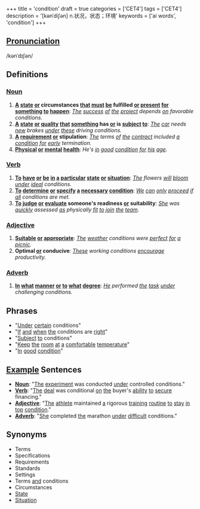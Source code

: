 +++
title = 'condition'
draft = true
categories = ['CET4']
tags = ['CET4']
description = '[kənˈdi∫ən] n.状况，状态；环境'
keywords = ['ai words', 'condition']
+++

## [Pronunciation](/en/post/pronunciation/)
/kənˈdɪʃən/

## Definitions
### [Noun](/en/post/noun/)
1. **[A](/en/post/a/) [state](/en/post/state/) [or](/en/post/or/) circumstances [that](/en/post/that/) [must](/en/post/must/) [be](/en/post/be/) fulfilled [or](/en/post/or/) [present](/en/post/present/) [for](/en/post/for/) [something](/en/post/something/) [to](/en/post/to/) [happen](/en/post/happen/)**: *[The](/en/post/the/) [success](/en/post/success/) [of](/en/post/of/) [the](/en/post/the/) [project](/en/post/project/) depends [on](/en/post/on/) favorable conditions.*
2. **[A](/en/post/a/) [state](/en/post/state/) [or](/en/post/or/) [quality](/en/post/quality/) [that](/en/post/that/) [something](/en/post/something/) has [or](/en/post/or/) is [subject](/en/post/subject/) [to](/en/post/to/)**: *[The](/en/post/the/) [car](/en/post/car/) needs [new](/en/post/new/) brakes [under](/en/post/under/) [these](/en/post/these/) driving conditions.*
3. **[A](/en/post/a/) [requirement](/en/post/requirement/) [or](/en/post/or/) stipulation**: *[The](/en/post/the/) terms [of](/en/post/of/) [the](/en/post/the/) [contract](/en/post/contract/) included [a](/en/post/a/) [condition](/en/post/condition/) [for](/en/post/for/) [early](/en/post/early/) termination.*
4. **[Physical](/en/post/physical/) [or](/en/post/or/) [mental](/en/post/mental/) [health](/en/post/health/)**: *He's [in](/en/post/in/) [good](/en/post/good/) [condition](/en/post/condition/) [for](/en/post/for/) [his](/en/post/his/) [age](/en/post/age/).*

### [Verb](/en/post/verb/)
1. **[To](/en/post/to/) [have](/en/post/have/) [or](/en/post/or/) [be](/en/post/be/) [in](/en/post/in/) [a](/en/post/a/) [particular](/en/post/particular/) [state](/en/post/state/) [or](/en/post/or/) [situation](/en/post/situation/)**: *[The](/en/post/the/) flowers [will](/en/post/will/) [bloom](/en/post/bloom/) [under](/en/post/under/) [ideal](/en/post/ideal/) conditions.*
2. **[To](/en/post/to/) [determine](/en/post/determine/) [or](/en/post/or/) [specify](/en/post/specify/) [a](/en/post/a/) [necessary](/en/post/necessary/) [condition](/en/post/condition/)**: *[We](/en/post/we/) [can](/en/post/can/) [only](/en/post/only/) [proceed](/en/post/proceed/) [if](/en/post/if/) [all](/en/post/all/) conditions are met.*
3. **[To](/en/post/to/) [judge](/en/post/judge/) [or](/en/post/or/) [evaluate](/en/post/evaluate/) someone's readiness [or](/en/post/or/) suitability**: *[She](/en/post/she/) was [quickly](/en/post/quickly/) assessed [as](/en/post/as/) physically [fit](/en/post/fit/) [to](/en/post/to/) [join](/en/post/join/) [the](/en/post/the/) [team](/en/post/team/).*

### [Adjective](/en/post/adjective/)
1. **[Suitable](/en/post/suitable/) [or](/en/post/or/) [appropriate](/en/post/appropriate/)**: *[The](/en/post/the/) [weather](/en/post/weather/) conditions were [perfect](/en/post/perfect/) [for](/en/post/for/) [a](/en/post/a/) [picnic](/en/post/picnic/).*
2. **Optimal [or](/en/post/or/) conducive**: *[These](/en/post/these/) working conditions [encourage](/en/post/encourage/) productivity.*

### [Adverb](/en/post/adverb/)
1. **[In](/en/post/in/) [what](/en/post/what/) [manner](/en/post/manner/) [or](/en/post/or/) [to](/en/post/to/) [what](/en/post/what/) [degree](/en/post/degree/)**: *[He](/en/post/he/) performed [the](/en/post/the/) [task](/en/post/task/) [under](/en/post/under/) challenging conditions.*

## Phrases
- "[Under](/en/post/under/) [certain](/en/post/certain/) conditions"
- "[If](/en/post/if/) [and](/en/post/and/) [when](/en/post/when/) [the](/en/post/the/) conditions are [right](/en/post/right/)"
- "[Subject](/en/post/subject/) [to](/en/post/to/) conditions"
- "[Keep](/en/post/keep/) [the](/en/post/the/) [room](/en/post/room/) [at](/en/post/at/) [a](/en/post/a/) [comfortable](/en/post/comfortable/) [temperature](/en/post/temperature/)"
- "[In](/en/post/in/) [good](/en/post/good/) [condition](/en/post/condition/)"

## [Example](/en/post/example/) Sentences
- **[Noun](/en/post/noun/)**: "[The](/en/post/the/) [experiment](/en/post/experiment/) was conducted [under](/en/post/under/) controlled conditions."
- **[Verb](/en/post/verb/)**: "[The](/en/post/the/) [deal](/en/post/deal/) was conditional [on](/en/post/on/) [the](/en/post/the/) buyer's [ability](/en/post/ability/) [to](/en/post/to/) [secure](/en/post/secure/) financing."
- **[Adjective](/en/post/adjective/)**: "[The](/en/post/the/) [athlete](/en/post/athlete/) maintained [a](/en/post/a/) rigorous [training](/en/post/training/) [routine](/en/post/routine/) [to](/en/post/to/) [stay](/en/post/stay/) [in](/en/post/in/) [top](/en/post/top/) [condition](/en/post/condition/)."
- **[Adverb](/en/post/adverb/)**: "[She](/en/post/she/) completed [the](/en/post/the/) marathon [under](/en/post/under/) [difficult](/en/post/difficult/) conditions."

## Synonyms
- Terms
- Specifications
- Requirements
- Standards
- Settings
- Terms [and](/en/post/and/) conditions
- Circumstances
- [State](/en/post/state/)
- [Situation](/en/post/situation/)
